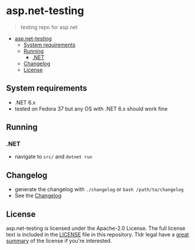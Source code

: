 # asp.net-testing

> testing repo for asp.net

- [asp.net-testing](#aspnet-testing)
  - [System requirements](#system-requirements)
  - [Running](#running)
    - [.NET](#net)
  - [Changelog](#changelog)
  - [License](#license)

## System requirements

- .NET 6.x
- tested on Fedora 37 but any OS with .NET 6.x should work fine

## Running

### .NET

- navigate to `src/` and `dotnet run`

## Changelog

- generate the changelog with `./changelog` or `bash /path/to/changelog`
- See the [Changelog](/CHANGELOG.md)

## License

asp.net-testing is licensed under the Apache-2.0 License. The full license text is included in the [LICENSE](LICENSE) file in this repository. Tldr legal have a [great summary](https://www.tldrlegal.com/l/apache2) of the license if you're interested.